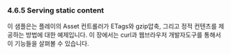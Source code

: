 ### 4.6.5 Serving static content

이 샘플은는 플레이의 Asset 컨트롤러가 ETags와 gzip압축, 그리고 정적 컨텐츠를 제공하는 방법에 대한 예제입니다. 이 장에서는 curl과 웹브라우저 개발자도구를 통해서 이 기능들을 살펴볼 수 있습니다.
